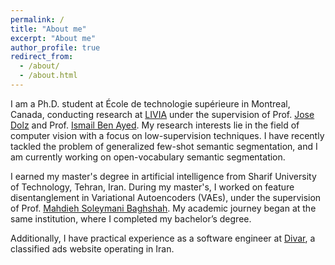 ```yaml
---
permalink: /
title: "About me"
excerpt: "About me"
author_profile: true
redirect_from: 
  - /about/
  - /about.html
---
```


I am a Ph.D. student at École de technologie supérieure in Montreal, Canada, conducting research at [LIVIA](https://liviamtl.ca) under the supervision of Prof. [Jose Dolz](https://josedolz.github.io) and Prof. [Ismail Ben Ayed](https://profs.etsmtl.ca/ibenayed/).
My research interests lie in the field of computer vision with a focus on low-supervision techniques.
I have recently tackled the problem of generalized few-shot semantic segmentation, and I am currently working on open-vocabulary semantic segmentation.

I earned my master's degree in artificial intelligence from Sharif University of Technology, Tehran, Iran. During my master's, I worked on feature disentanglement in Variational Autoencoders (VAEs), under the supervision of Prof. [Mahdieh Soleymani Baghshah](https://sharif.edu/~soleymani/).
 My academic journey began at the same institution, where I completed my bachelor’s degree.

Additionally, I have practical experience as a software engineer at [Divar](https://divar.ir/s/tehran), a classified ads website operating in Iran.
